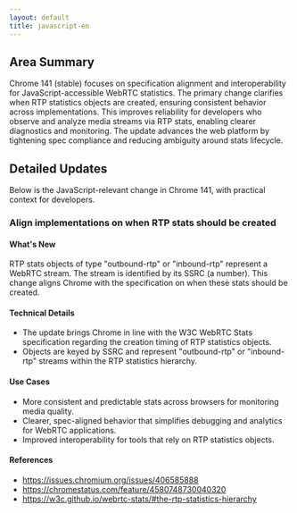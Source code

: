 ```yaml
---
layout: default
title: javascript-en
---
```


## Area Summary

Chrome 141 (stable) focuses on specification alignment and interoperability for JavaScript-accessible WebRTC statistics. The primary change clarifies when RTP statistics objects are created, ensuring consistent behavior across implementations. This improves reliability for developers who observe and analyze media streams via RTP stats, enabling clearer diagnostics and monitoring. The update advances the web platform by tightening spec compliance and reducing ambiguity around stats lifecycle.

## Detailed Updates

Below is the JavaScript-relevant change in Chrome 141, with practical context for developers.

### Align implementations on when RTP stats should be created

#### What's New
RTP stats objects of type "outbound-rtp" or "inbound-rtp" represent a WebRTC stream. The stream is identified by its SSRC (a number). This change aligns Chrome with the specification on when these stats should be created.

#### Technical Details
- The update brings Chrome in line with the W3C WebRTC Stats specification regarding the creation timing of RTP statistics objects.
- Objects are keyed by SSRC and represent "outbound-rtp" or "inbound-rtp" streams within the RTP statistics hierarchy.

#### Use Cases
- More consistent and predictable stats across browsers for monitoring media quality.
- Clearer, spec-aligned behavior that simplifies debugging and analytics for WebRTC applications.
- Improved interoperability for tools that rely on RTP statistics objects.

#### References
- https://issues.chromium.org/issues/406585888
- https://chromestatus.com/feature/4580748730040320
- https://w3c.github.io/webrtc-stats/#the-rtp-statistics-hierarchy

